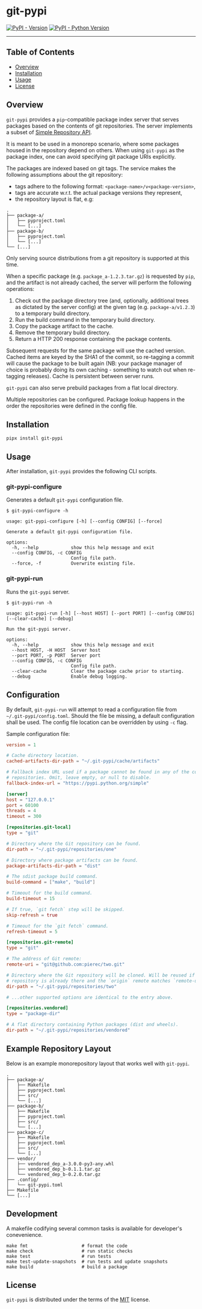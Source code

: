 # git-pypi

[![PyPI - Version](https://img.shields.io/pypi/v/git-pypi.svg)](https://pypi.org/project/git-pypi)
[![PyPI - Python Version](https://img.shields.io/pypi/pyversions/git-pypi.svg)](https://pypi.org/project/git-pypi)

-----

## Table of Contents

- [Overview](#overview)
- [Installation](#installation)
- [Usage](#usage)
- [License](#license)

## Overview

`git-pypi` provides a `pip`-compatible package index server that serves
packages based on the contents of git repositories. The server implements a
subset of [Simple Repository API](https://packaging.python.org/en/latest/specifications/simple-repository-api/).

It is meant to be used in a monorepo scenario, where some packages housed in
the repository depend on others. When using `git-pypi` as the package index,
one can avoid specifying git package URIs explicitly.

The packages are indexed based on git tags. The service makes the following
assumptions about the git repository:

* tags adhere to the following format: `<package-name>/v<package-version>`,
* tags are accurate w.r.t. the actual package versions they represent,
* the repository layout is flat, e.g:

```
.
├── package-a/
│   ├── pyproject.toml
│   └── [...]
├── package-b/
│   ├── pyproject.toml
│   └── [...]
└── [...]
```

Only serving source distributions from a git repository is supported at this
time.

When a specific package (e.g. `package_a-1.2.3.tar.gz`) is requested by `pip`,
and the artifact is not already cached, the server will perform the following
operations:

1. Check out the package directory tree (and, optionally, additional trees as
   dictated by the server config) at the given tag (e.g. `package-a/v1.2.3`) to
   a temporary build directory.
2. Run the build command in the temporary build directory.
3. Copy the package artifact to the cache.
4. Remove the temporary build directory.
5. Return a HTTP 200 response containing the package contents.

Subsequent requests for the same package will use the cached version. Cached
items are keyed by the SHA1 of the commit, so re-tagging a commit will cause
the package to be built again (NB: your package manager of choice is probably
doing its own caching - something to watch out when re-tagging releases).
Cache is persistent between server runs.

`git-pypi` can also serve prebuild packages from a flat local directory.

Multiple repositories can be configured. Package lookup happens in the order
the repositories were defined in the config file.

## Installation

```console
pipx install git-pypi
```

## Usage

After installation, `git-pypi` provides the following CLI scripts.

### git-pypi-configure

Generates a default `git-pypi` configuration file.

```console
$ git-pypi-configure -h

usage: git-pypi-configure [-h] [--config CONFIG] [--force]

Generate a default git-pypi configuration file.

options:
  -h, --help            show this help message and exit
  --config CONFIG, -c CONFIG
                        Config file path.
  --force, -f           Overwrite existing file.
```

### git-pypi-run

Runs the `git-pypi` server.

```console
$ git-pypi-run -h

usage: git-pypi-run [-h] [--host HOST] [--port PORT] [--config CONFIG] [--clear-cache] [--debug]

Run the git-pypi server.

options:
  -h, --help            show this help message and exit
  --host HOST, -H HOST  Server host
  --port PORT, -p PORT  Server port
  --config CONFIG, -c CONFIG
                        Config file path.
  --clear-cache         Clear the package cache prior to starting.
  --debug               Enable debug logging.
```

## Configuration

By default, `git-pypi-run` will attempt to read a configuration file from
`~/.git-pypi/config.toml`. Should the file be missing, a default configuration
shall be used. The config file location can be overridden by using `-c` flag.

Sample configuration file:

```toml
version = 1

# Cache directory location.
cached-artifacts-dir-path = "~/.git-pypi/cache/artifacts"

# Fallback index URL used if a package cannot be found in any of the configured
# repositories. Omit, leave empty, or null to disable.
fallback-index-url = "https://pypi.python.org/simple"

[server]
host = "127.0.0.1"
port = 60100
threads = 4
timeout = 300

[repositories.git-local]
type = "git"

# Directory where the Git repository can be found.
dir-path = "~/.git-pypi/repositories/one"

# Directory where package artifacts can be found.
package-artifacts-dir-path = "dist"

# The sdist package build command.
build-command = ["make", "build"]

# Timeout for the build command.
build-timeout = 15 

# If true, `git fetch` step will be skipped.
skip-refresh = true

# Timeout for the `git fetch` command.
refresh-timeout = 5

[repositories.git-remote]
type = "git"

# The address of Git remote:
remote-uri = "git@github.com:pierec/two.git"

# Directory where the Git repository will be cloned. Will be reused if the
# repository is already there and the `origin` remote matches `remote-uri`.
dir-path = "~/.git-pypi/repositories/two"

# ...other supported options are identical to the entry above.

[repositories.vendored]
type = "package-dir"

# A flat directory containing Python packages (dist and wheels).
dir-path = "~/.git-pypi/repositories/vendored"
```

## Example Repository Layout

Below is an example monorepository layout that works well with `git-pypi`.

```
.
├── package-a/
│   ├── Makefile
│   ├── pyproject.toml
│   ├── src/
│   └── [...]
├── package-b/
│   ├── Makefile
│   ├── pyproject.toml
│   ├── src/
│   └── [...]
├── package-c/
│   ├── Makefile
│   ├── pyproject.toml
│   ├── src/
│   └── [...]
├── vendor/
│   ├── vendored_dep_a-3.0.0-py3-any.whl
│   ├── vendored_dep_b-0.1.1.tar.gz
│   └── vendored_dep_b-0.2.0.tar.gz
├── .config/
│   └── git-pypi.toml
├── Makefile
└── [...]
```

## Development

A makefile codifying several common tasks is available for developer's
conevenience.

```console
make fmt                    # format the code
make check                  # run static checks
make test                   # run tests
make test-update-snapshots  # run tests and update snapshots
make build                  # build a package
```

## License

`git-pypi` is distributed under the terms of the [MIT](https://spdx.org/licenses/MIT.html) license.
